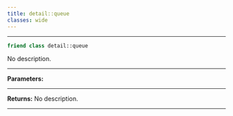 ```yaml
---
title: detail::queue
classes: wide
---
```



---

```cpp
friend class detail::queue
```


No description.


---
**Parameters:**


---
**Returns:** No description.

---
